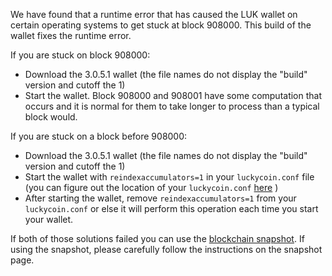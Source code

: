 We have found that a runtime error that has caused the LUK wallet on certain operating systems to get stuck at block 908000. This build of the wallet fixes the runtime error.

If you are stuck on block 908000:
- Download the 3.0.5.1 wallet (the file names do not display the "build" version and cutoff the 1)
- Start the wallet. Block 908000 and 908001 have some computation that occurs and it is normal for them to take longer to process than a typical block would.

If you are stuck on a block before 908000:
- Download the 3.0.5.1 wallet (the file names do not display the "build" version and cutoff the 1)
- Start the wallet with `reindexaccumulators=1` in your `luckycoin.conf` file (you can figure out the location of your `luckycoin.conf` [here](https://luckycoin.freshdesk.com/support/solutions/articles/30000004664-where-are-my-wallet-dat-blockchain-and-configuration-conf-files-located-) )
- After starting the wallet, remove `reindexaccumulators=1` from your `luckycoin.conf` or else it will perform this operation each time you start your wallet.

If both of those solutions failed you can use the [blockchain snapshot](http://178.254.23.111/~pub/LUK/Daily-Snapshots-Html/LUK-Daily-Snapshots.html). If using the snapshot, please carefully follow the instructions on the snapshot page.